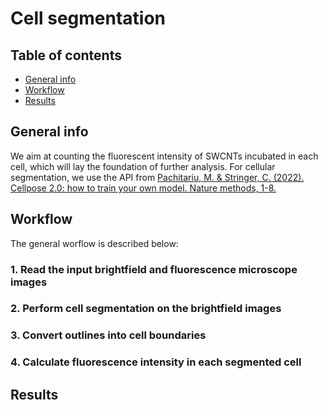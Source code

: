 # Cell segmentation
## Table of contents
* [General info](#general-info)
* [Workflow](#workflow)
* [Results](#results)

## General info
We aim at counting the fluorescent intensity of SWCNTs incubated in each cell, which will lay the foundation of further analysis.
For cellular segmentation, we use the API from [Pachitariu, M. & Stringer, C. (2022). Cellpose 2.0: how to train your own model. Nature methods, 1-8.](https://github.com/mouseland/cellpose)

## Workflow
The general worflow is described below:
### 1. Read the input brightfield and fluorescence microscope images
### 2. Perform cell segmentation on the brightfield images
### 3. Convert outlines into cell boundaries
### 4. Calculate fluorescence intensity in each segmented cell

## Results
